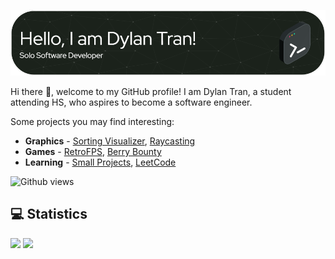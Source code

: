 ![Banner](./banner.png)

Hi there 👋, welcome to my GitHub profile! I am Dylan Tran, a student attending HS, who aspires to become a software engineer.

Some projects you may find interesting:
- **Graphics** - [Sorting Visualizer](https://github.com/DylanBT928/sorting-visualizer), [Raycasting](https://github.com/DylanBT928/raycasting)
- **Games** - [RetroFPS](https://github.com/DylanBT928/RetroFPS), [Berry Bounty](https://github.com/DylanBT928/berry-bounty)
- **Learning** - [Small Projects](https://github.com/DylanBT928/small-projects), [LeetCode](https://github.com/DylanBT928/leetcode)

![Github views](https://komarev.com/ghpvc/?username=DylanBT928&style=flat-square&color=brightgreen)

## 💻 Statistics
<div>
    <img height="210" src="https://github-readme-stats-dylans-projects-9d894771.vercel.app/api?username=DylanBT928&theme=gotham&show_icons=true&include_all_commits=true"/>
    <img height="210" src="https://github-readme-stats.vercel.app/api/top-langs/?username=DylanBT928&layout=compact&theme=gotham&langs_count=8&size_weight=0.5&count_weight=0.5"/>
</div>

<!-- banner from https://github.com/leviarista/github-profile-header-generator -->
